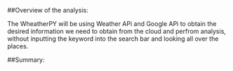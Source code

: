 ##Overview of the analysis:

The WheatherPY will be using Weather APi and Google APi to obtain the desired information we need to obtain from the cloud and perfrom analysis, without inputting the keyword into the search bar and looking all over the places.

##Summary:
